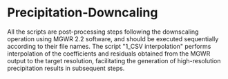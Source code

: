 # Precipitation-Downcaling
All the scripts are post-processing steps following the downscaling operation using MGWR 2.2 software, and should be executed sequentially according to their file names.
The script "1_CSV interpolation" performs interpolation of the coefficients and residuals obtained from the MGWR output to the target resolution, facilitating the generation of high-resolution precipitation results in subsequent steps.
